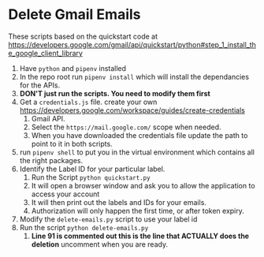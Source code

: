# Delete Gmail Emails

These scripts based on the quickstart code at <https://developers.google.com/gmail/api/quickstart/python#step_1_install_the_google_client_library>

1. Have `python` and `pipenv` installed
2. In the repo root run `pipenv install` which will install the dependancies for the APIs.
3. __DON'T just run the scripts. You need to modify them first__
4. Get a `credentials.js` file. create your own https://developers.google.com/workspace/guides/create-credentials
   1. Gmail API.
   2. Select the `https://mail.google.com/` scope when needed.
   3. When you have downloaded the credentials file update the path to point to it in both scripts.
5. run `pipenv shell` to put you in the virtual environment which contains all the right packages.
6. Identify the Label ID for your particular label.
   1. Run the Script `python quickstart.py`
   2. It will open a browser window and ask you to allow the application to access your account
   3. It will then print out the labels and IDs for your emails.
   4. Authorization will only happen the first time, or after token expiry.
7. Modify the `delete-emails.py` script to use your label id
8. Run the script `python delete-emails.py`
   1. __Line 91 is commented out this is the line that ACTUALLY does the deletion__ uncomment when you are ready.

